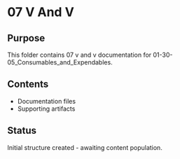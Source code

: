 # 07 V And V

## Purpose
This folder contains 07 v and v documentation for 01-30-05_Consumables_and_Expendables.

## Contents
- Documentation files
- Supporting artifacts

## Status
Initial structure created - awaiting content population.

